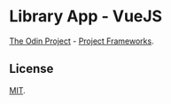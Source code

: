 # Library App - VueJS
[The Odin Project](https://www.theodinproject.com/) - [Project Frameworks](https://www.theodinproject.com/courses/javascript/lessons/frameworks).

## License
[MIT](https://mit-license.org/).
